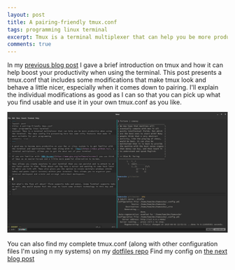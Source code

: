 ```yaml
---
layout: post
title: A pairing-friendly tmux.conf
tags: programming linux terminal
excerpt: Tmux is a terminal multiplexer that can help you be more productive when using the terminal. The tmux config I'm presenting here has some nifty features that make it more suitable for pair programming
comments: true
---
```


In my [previous blog post](/2015/08/04/increase-your-productivity-with-tmux.html) I gave a brief introduction on tmux and how it can help boost your productivity when using the terminal. This post presents a tmux.conf that includes some modifications that make tmux look and behave a little nicer, especially when it comes down to pairing. I'll explain the individual modifications as good as I can so that you can pick up what you find usable and use it in your own tmux.conf as you like.

![Tmux in action](/assets/img/uploads/tmux.png)

You can also find my complete tmux.conf (along with other configuration files I'm using n my systems) on my [dotfiles repo](https://github.com/hamvocke/dotfiles)
Find my config on [the next blog post](/2015/08/04/pairing-friendly-tmux-conf.html)
